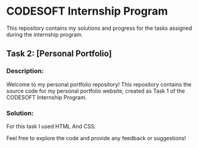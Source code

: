 # CODESOFT Internship Program

 This repository contains my solutions and progress for the tasks assigned during the internship program.

## Task 2: [Personal Portfolio]

### Description:
Welcome to my personal portfolio repository! This repository contains the source code for my personal portfolio website, created as Task 1 of the CODESOFT Internship Program.

### Solution:
For this task I used HTML And CSS.

Feel free to explore the code and provide any feedback or suggestions!
